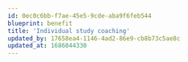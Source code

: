 ```yaml
---
id: 0ec0c6bb-f7ae-45e5-9cde-aba9f6feb544
blueprint: benefit
title: 'Individual study coaching'
updated_by: 17658ea4-1146-4ad2-86e9-cb8b73c5ae8c
updated_at: 1686044330
---
```

